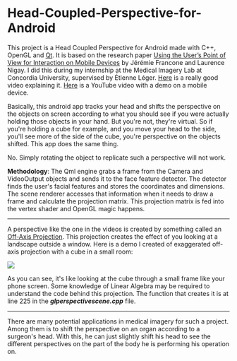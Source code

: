 # Head-Coupled-Perspective-for-Android

This project is a Head Coupled Perspective for Android made with C++, OpenGL and [Qt](qt.io). It is based on the research paper [Using the Userʼs Point of View for Interaction on Mobile Devices](https://hal.archives-ouvertes.fr/hal-00760343/document) by Jérémie Francone and Laurence Nigay. I did this during my internship at the Medical Imagery Lab at Concordia University, supervised by Étienne Léger. [Here](https://www.youtube.com/watch?feature=player_embedded&v=Jd3-eiid-Uw) is a really good video explaining it. [Here](https://www.youtube.com/watch?v=bBQQEcfkHoE) is a YouTube video with a demo on a mobile device.

Basically, this android app tracks your head and shifts the perspective on the objects on screen according to what you should see if you were actually holding those objects in your hand. But you're not, they're virtual. So if you're holding a cube for example, and you move your head to the side, you'll see more of the side of the cube, you're perspective on the objects shifted. This app does the same thing. 

No. Simply rotating the object to replicate such a perspective will not work.

__Methodology__: The Qml engine grabs a frame from the Camera and VideoOutput objects and sends it to the face feature detector. The detector finds the user's facial features and stores the coordinates and dimensions. The scene renderer accesses that information when it needs to draw a frame and calculate the projection matrix. This projection matrix is fed into the vertex shader and OpenGL magic happens.
___

A perspective like the one in the videos is created by something called an [Off-Axis Projection](https://medium.com/@michel.brisis/off-axis-projection-in-unity-1572d826541e). This projection creates the effect of you looking at a landscape outside a window. Here is a demo I created of exaggerated off-axis projection with a cube in a small room:

![](projectiondemo.gif)

As you can see, it's like looking at the cube through a small frame like your phone screen. Some knowledge of Linear Algebra may be required to understand the code behind this projection. The function that creates it is at line 225 in the *__glperspectivescene.cpp__* file.

___

There are many potential applications in medical imagery for such a project. Among them is to shift the perspective on an organ according to a surgeon's head. With this, he can just slightly shift his head to see the different perspectives on the part of the body he is performing his operation on.